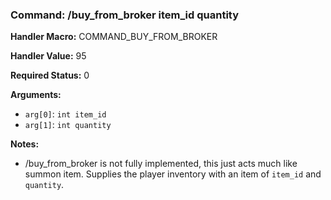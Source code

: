### Command: /buy_from_broker item_id quantity

**Handler Macro:** COMMAND_BUY_FROM_BROKER

**Handler Value:** 95

**Required Status:** 0

**Arguments:**
- `arg[0]`: `int item_id`
- `arg[1]`: `int quantity`

**Notes:**
- /buy_from_broker is not fully implemented, this just acts much like summon item.  Supplies the player inventory with an item of `item_id` and `quantity`.